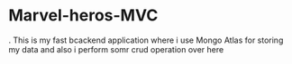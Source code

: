 # Marvel-heros-MVC

. This is my fast bcackend application where i use Mongo Atlas for storing my data and also i perform somr crud operation over here
